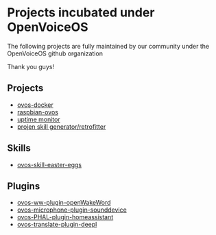 # Projects incubated under OpenVoiceOS

The following projects are fully maintained by our community under the OpenVoiceOS github organization

Thank you guys!


## Projects

- [ovos-docker](https://github.com/OpenVoiceOS/ovos-docker)
- [raspbian-ovos](https://github.com/OpenVoiceOS/raspbian-ovos)
- [uptime monitor](https://github.com/OpenVoiceOS/status)
- [projen skill generator/retrofitter](https://github.com/mikejgray/ovos-skill-projen)

## Skills

- [ovos-skill-easter-eggs](https://github.com/OpenVoiceOS/ovos-skill-easter-eggs)

## Plugins

- [ovos-ww-plugin-openWakeWord](https://github.com/OpenVoiceOS/ovos-ww-plugin-openWakeWord)
- [ovos-microphone-plugin-sounddevice](https://github.com/OpenVoiceOS/ovos-microphone-plugin-sounddevice)
- [ovos-PHAL-plugin-homeassistant](https://github.com/OpenVoiceOS/ovos-PHAL-plugin-homeassistant)
- [ovos-translate-plugin-deepl](https://github.com/OpenVoiceOS/ovos-translate-plugin-deepl)

